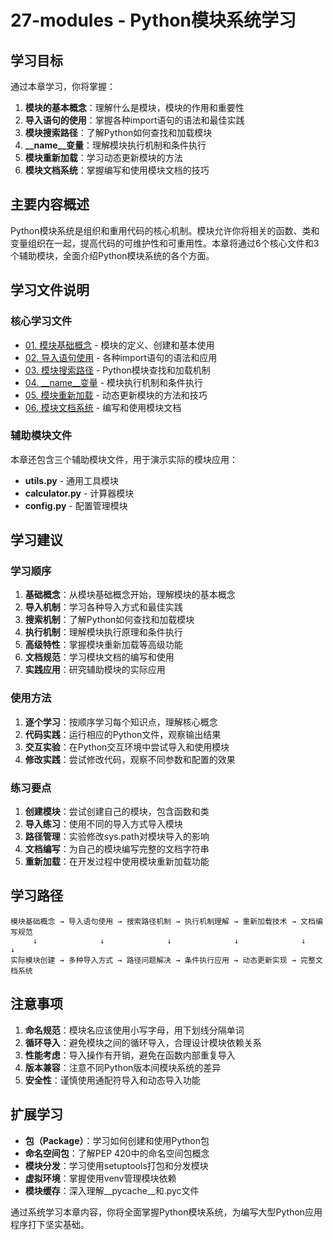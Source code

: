 # 27-modules - Python模块系统学习

## 学习目标

通过本章学习，你将掌握：

1. **模块的基本概念**：理解什么是模块，模块的作用和重要性
2. **导入语句的使用**：掌握各种import语句的语法和最佳实践
3. **模块搜索路径**：了解Python如何查找和加载模块
4. **__name__变量**：理解模块执行机制和条件执行
5. **模块重新加载**：学习动态更新模块的方法
6. **模块文档系统**：掌握编写和使用模块文档的技巧

## 主要内容概述

Python模块系统是组织和重用代码的核心机制。模块允许你将相关的函数、类和变量组织在一起，提高代码的可维护性和可重用性。本章将通过6个核心文件和3个辅助模块，全面介绍Python模块系统的各个方面。

## 学习文件说明

### 核心学习文件

- [01. 模块基础概念](./01_module_basics.md) - 模块的定义、创建和基本使用
- [02. 导入语句使用](./02_import_statements.md) - 各种import语句的语法和应用
- [03. 模块搜索路径](./03_module_search_path.md) - Python模块查找和加载机制
- [04. __name__变量](./04_name_variable.md) - 模块执行机制和条件执行
- [05. 模块重新加载](./05_module_reload.md) - 动态更新模块的方法和技巧
- [06. 模块文档系统](./06_module_documentation.md) - 编写和使用模块文档

### 辅助模块文件

本章还包含三个辅助模块文件，用于演示实际的模块应用：
- **utils.py** - 通用工具模块
- **calculator.py** - 计算器模块
- **config.py** - 配置管理模块

## 学习建议

### 学习顺序
1. **基础概念**：从模块基础概念开始，理解模块的基本概念
2. **导入机制**：学习各种导入方式和最佳实践
3. **搜索机制**：了解Python如何查找和加载模块
4. **执行机制**：理解模块执行原理和条件执行
5. **高级特性**：掌握模块重新加载等高级功能
6. **文档规范**：学习模块文档的编写和使用
7. **实践应用**：研究辅助模块的实际应用

### 使用方法
1. **逐个学习**：按顺序学习每个知识点，理解核心概念
2. **代码实践**：运行相应的Python文件，观察输出结果
3. **交互实验**：在Python交互环境中尝试导入和使用模块
4. **修改实践**：尝试修改代码，观察不同参数和配置的效果

### 练习要点
1. **创建模块**：尝试创建自己的模块，包含函数和类
2. **导入练习**：使用不同的导入方式导入模块
3. **路径管理**：实验修改sys.path对模块导入的影响
4. **文档编写**：为自己的模块编写完整的文档字符串
5. **重新加载**：在开发过程中使用模块重新加载功能

## 学习路径

```
模块基础概念 → 导入语句使用 → 搜索路径机制 → 执行机制理解 → 重新加载技术 → 文档编写规范
     ↓              ↓              ↓              ↓              ↓              ↓
实际模块创建 → 多种导入方式 → 路径问题解决 → 条件执行应用 → 动态更新实现 → 完整文档系统
```

## 注意事项

1. **命名规范**：模块名应该使用小写字母，用下划线分隔单词
2. **循环导入**：避免模块之间的循环导入，合理设计模块依赖关系
3. **性能考虑**：导入操作有开销，避免在函数内部重复导入
4. **版本兼容**：注意不同Python版本间模块系统的差异
5. **安全性**：谨慎使用通配符导入和动态导入功能

## 扩展学习

- **包（Package）**：学习如何创建和使用Python包
- **命名空间包**：了解PEP 420中的命名空间包概念
- **模块分发**：学习使用setuptools打包和分发模块
- **虚拟环境**：掌握使用venv管理模块依赖
- **模块缓存**：深入理解__pycache__和.pyc文件

通过系统学习本章内容，你将全面掌握Python模块系统，为编写大型Python应用程序打下坚实基础。